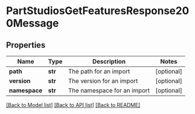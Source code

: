 # PartStudiosGetFeaturesResponse200Message

## Properties
Name | Type | Description | Notes
------------ | ------------- | ------------- | -------------
**path** | **str** | The path for an import | [optional] 
**version** | **str** | The version for an import | [optional] 
**namespace** | **str** | The namespace for an import | [optional] 

[[Back to Model list]](../README.md#documentation-for-models) [[Back to API list]](../README.md#documentation-for-api-endpoints) [[Back to README]](../README.md)


